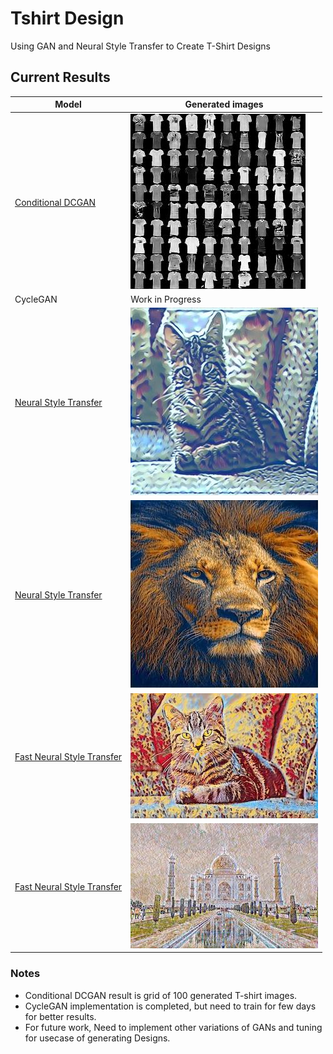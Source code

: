 # Tshirt Design
Using GAN and Neural Style Transfer to Create T-Shirt Designs

## Current Results

|Model | Generated images |
|---| --- |
|[Conditional DCGAN](GAN_implementations/Conditional_DCGAN_MNIST.ipynb)|![C_DCGAN](images/Conditional_DCGAN/Fashion_MNIST_Tshirt.jpg) |
|CycleGAN | Work in Progress |
|[Neural Style Transfer](Neural_Style_Transfer/Neural_Style_Transfer.ipynb)| ![cat](images/Neural_Style_Transfer/cat_output_40000.jpg) |
|[Neural Style Transfer](Neural_Style_Transfer/Neural_Style_Transfer.ipynb)| ![tiger](images/Neural_Style_Transfer/tiger_ice.jpg) |
|[Fast Neural Style Transfer](https://github.com/pytorch/examples/tree/master/fast_neural_style)| ![cat_candy](images/Fast_Neural_Style_Transfer/cat_candy.jpg) |
|[Fast Neural Style Transfer](https://github.com/pytorch/examples/tree/master/fast_neural_style)| ![tajmahal_mosaic](images/Fast_Neural_Style_Transfer/tajmahal_mosaic.jpg) |




### Notes
* Conditional DCGAN result is grid of 100 generated T-shirt images.
* CycleGAN implementation is completed, but need to train for few days for better results.
* For future work, Need to implement other variations of GANs and tuning for usecase of generating Designs.